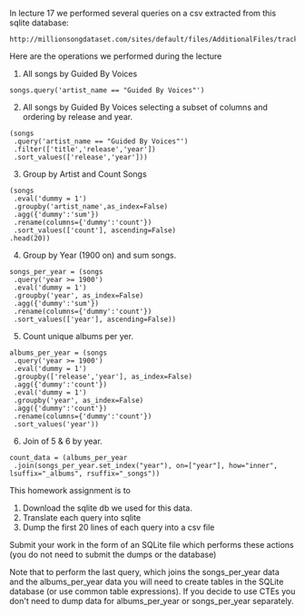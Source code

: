 In lecture 17 we performed several queries on a csv extracted from
this sqlite database:

```
http://millionsongdataset.com/sites/default/files/AdditionalFiles/track_metadata.db
```

Here are the operations we performed during the lecture 

1. All songs by Guided By Voices
```
songs.query('artist_name == "Guided By Voices"')
```

2. All songs by Guided By Voices selecting a subset of columns and
   ordering by release and year.

```
(songs
 .query('artist_name == "Guided By Voices"')
 .filter(['title','release','year'])
 .sort_values(['release','year']))
```

3. Group by Artist and Count Songs

```
(songs
 .eval('dummy = 1')
 .groupby('artist_name',as_index=False)
 .agg({'dummy':'sum'})
 .rename(columns={'dummy':'count'})
 .sort_values(['count'], ascending=False)
.head(20))
```

4. Group by Year (1900 on) and sum songs.

```
songs_per_year = (songs
 .query('year >= 1900')
 .eval('dummy = 1')
 .groupby('year', as_index=False)
 .agg({'dummy':'sum'})
 .rename(columns={'dummy':'count'})
 .sort_values(['year'], ascending=False))
```

5. Count unique albums per yer.

```
albums_per_year = (songs
 .query('year >= 1900')
 .eval('dummy = 1')
 .groupby(['release','year'], as_index=False)
 .agg({'dummy':'count'})
 .eval('dummy = 1')
 .groupby('year', as_index=False)
 .agg({'dummy':'count'})
 .rename(columns={'dummy':'count'})
 .sort_values('year'))
```

6. Join of 5 & 6 by year.

```
count_data = (albums_per_year
 .join(songs_per_year.set_index("year"), on=["year"], how="inner", lsuffix="_albums", rsuffix="_songs"))
```

This homework assignment is to

1. Download the sqlite db we used for this data.
2. Translate each query into sqlite
3. Dump the first 20 lines of each query into a csv file

Submit your work in the form of an SQLite file which performs these
actions (you do not need to submit the dumps or the database)

Note that to perform the last query, which joins the songs_per_year
data and the albums_per_year data you will need to create tables in
the SQLite database (or use common table expressions). If you decide
to use CTEs you don't need to dump data for albums_per_year or
songs_per_year separately.

